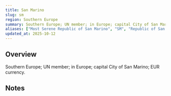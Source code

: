 ```yaml
---
title: San Marino
slug: sm
region: Southern Europe
summary: Southern Europe; UN member; in Europe; capital City of San Marino; EUR currency.
aliases: ["Most Serene Republic of San Marino", "SM", "Republic of San Marino"]
updated_at: 2025-10-12
---
```


## Overview

Southern Europe; UN member; in Europe; capital City of San Marino; EUR currency.

## Notes

<!-- Add your first note below -->
